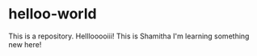 # helloo-world
This is a repository.
Helllooooiii!
This is Shamitha
I'm learning something new here!
